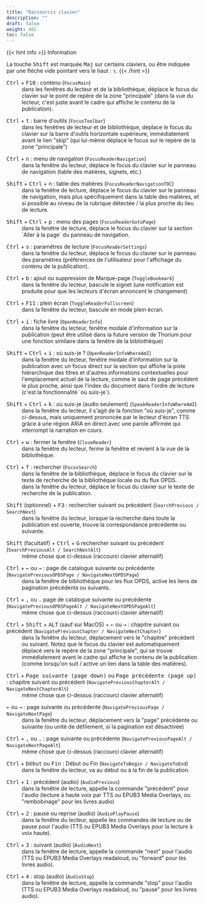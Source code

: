 ```yaml
---
title: "Raccourcis clavier"
description: ""
draft: false
weight: 402
toc: false
---
```


{{< hint info >}}
Information

La touche <kbd>Shift</kbd> est marquée <kbd>Maj</kbd> sur certains claviers, 
ou être indiquée par une fléche vide pointant vers le haut : 
<kbd><b>&#x21E7;</b></kbd>. 
{{< /hint >}}


<dl>
 <dt> <kbd>Ctrl</kbd> + <kbd>F10</kbd> : contenu (<code>FocusMain</code>) </dt>
 <dd> dans les fenêtres du lecteur et de la bibliothèque, déplace le focus du 
 clavier sur le point de repère de la zone "principale" (dans la vue du lecteur, 
 c'est juste avant le cadre qui affiche le contenu de la publication).
 </dd>
</dl>
<dl>
 <dt> <kbd>Ctrl</kbd> + <kbd>t</kbd> : barre d'outils (<code>FocusToolbar</code>) </dt>
 <dd> dans les fenêtres de lecteur et de bibliothèque, déplace le focus du 
 clavier sur la barre d'outils horizontale supérieure, immédiatement avant le 
 lien "skip" (qui lui-même déplace le focus sur le repère de la zone "principale")
 </dd>
</dl>
<dl>
 <dt> <kbd>Ctrl</kbd> + <kbd>n</kbd> : menu de navigation (<code>FocusReaderNavigation</code>) </dt>
 <dd> dans la fenêtre du lecteur, déplace le focus du clavier sur le panneau de 
 navigation (table des matières, signets, etc.)
 </dd>
</dl>
<dl>
 <dt> <kbd>Shift</kbd> + <kbd>Ctrl</kbd> + <kbd>n</kbd> : table des matières (<code>FocusReaderNavigationTOC</code>) </dt>
 <dd> dans la fenêtre de lecture, déplace le focus du clavier sur le panneau de 
 navigation, mais plus spécifiquement dans la table des matières, et si 
 possible au niveau de la rubrique détectée / la plus proche du lieu de lecture.
 </dd>
</dl>
<dl>
 <dt> <kbd>Shift</kbd> + <kbd>Ctrl</kbd> + <kbd>p</kbd> : menu des pages (<code>FocusReaderGotoPage</code>) </dt>
 <dd> dans la fenêtre de lecture, déplace le focus du clavier sur la section 
 `Aller à la page` du panneau de navigation.
 </dd>
</dl>
<dl>
 <dt> <kbd>Ctrl</kbd> + <kbd>s</kbd> : paramétres de lecture (<code>FocusReaderSettings</code>) </dt>
 <dd> dans la fenêtre du lecteur, déplace le focus du clavier sur le panneau 
 des paramètres (préférences de l'utilisateur pour l'affichage du contenu de 
 la publication).
 </dd>
</dl>
<dl>
 <dt> <kbd>Ctrl</kbd> + <kbd>b</kbd> : ajout ou suppression de Marque-page (<code>ToggleBookmark</code>) </dt>
 <dd> dans la fenêtre du lecteur, bascule le signet (une notification est 
 produite pour que les lecteurs d'écran annoncent le changement)
 </dd>
</dl>
<dl>
 <dt> <kbd>Ctrl</kbd> + <kbd>F11</kbd> : plein écran (<code>ToggleReaderFullscreen</code>) </dt>
 <dd> dans la fenêtre du lecteur, bascule en mode plein écran.
 </dd>
</dl>
<dl>
 <dt> <kbd>Ctrl</kbd> + <kbd>i</kbd> : fiche livre (<code>OpenReaderInfo</code>) </dt>
 <dd> dans la fenêtre du lecteur, fenêtre modale d'information sur la 
 publication (peut être utilisé dans la future version de Thorium pour une 
 fonction similaire dans la fenêtre de la bibliothèque)
 </dd>
</dl>
<dl>
 <dt> <kbd>Shift</kbd> + <kbd>Ctrl</kbd> + <kbd>i</kbd> : où suis-je ? (<code>OpenReaderInfoWhereAmI</code>) </dt>
 <dd> dans la fenêtre du lecteur, fenêtre modale d'information sur la 
 publication avec un focus direct sur la section qui affiche la piste 
 hiérarchique des titres et d'autres informations contextuelles pour 
 l'emplacement actuel de la lecture, comme le saut de page précédent le plus 
 proche, ainsi que l'index du document dans l'ordre de lecture 
 (c'est la fonctionnalité `où suis-je`).
 </dd>
</dl>
<dl>
 <dt> <kbd>Shift</kbd> + <kbd>Ctrl</kbd> + <kbd>k</kbd> : 
 où suis-je (audio seulement) (<code>SpeakReaderInfoWhereAmI</code>) </dt>
 <dd> dans la fenêtre du lecteur, il s'agit de la fonction "où suis-je", 
 comme ci-dessus, mais uniquement prononcée par le lecteur d'écran TTS grâce 
 à une région ARIA en direct avec une parole affirmée qui interrompt la 
 narration en cours.
 </dd>
</dl>
<dl>
 <dt> <kbd>Ctrl</kbd> + <kbd>w</kbd> : fermer la fenêtre (<code>CloseReader</code>) 
 </dt>
 <dd> dans la fenêtre du lecteur, ferme la fenêtre et revient à la vue de la bibliothèque.
 </dd>
</dl>
<dl>
 <dt> <kbd>Ctrl</kbd> + <kbd>f</kbd> : rechercher (<code>FocusSearch</code>) </dt>
 <dd> dans la fenêtre de la bibliothèque, déplace le focus du clavier sur le 
 texte de recherche de la bibliothèque locale ou du flux OPDS.
 </dd>
 <dd> dans la fenêtre du lecteur, déplace le focus du clavier sur le texte de 
 recherche de la publication.
 </dd>
</dl>
<dl>
 <dt> <kbd>Shift</kbd> (optionnel) + <kbd>F3</kbd> : rechercher suivant ou 
 précédent (<code>SearchPrevious / SearchNext</code>) </dt>
 <dd> dans la fenêtre du lecteur, lorsque la recherche dans toute la publication 
 est ouverte, trouve la correspondance précédente ou suivante.
 </dd>
</dl>
<dl>
 <dt> <kbd>Shift</kbd> (facultatif) + <kbd>Ctrl</kbd> + <kbd>G</kbd> 
 rechercher suivant ou précédent (<code>SearchPreviousAlt / SearchNextAlt</code>) 
 </dt>
 <dd> même chose que ci-dessus (raccourci clavier alternatif)
 </dd>
</dl>
<dl>
 <dt> <kbd>Ctrl</kbd> + <kbd>&larr;</kbd> ou <kbd>&rarr;</kbd> : 
 page de catalogue suivante ou précédente 
 (<code>NavigatePreviousOPDSPage / NavigateNextOPDSPage</code>) </dt>
 <dd> dans la fenêtre de bibliothèque pour les flux OPDS, active les liens 
 de pagination précédents ou suivants.
 </dd>
</dl>
<dl>
 <dt> <kbd>Ctrl</kbd> + <kbd>,</kbd> ou <kbd>.</kbd> page de catalogue suivante 
 ou précédente 
 (<code>NavigatePreviousOPDSPageAlt / NavigateNextOPDSPageAlt</code>) </dt>
 <dd> même chose que ci-dessus (raccourci clavier alternatif)
 </dd>
</dl>
<dl>
 <dt> <kbd>Ctrl</kbd> + <kbd>Shift</kbd> + <kbd>ALT</kbd> (sauf sur MacOS) + 
 <kbd>&larr;</kbd> ou <kbd>&rarr;</kbd> : chapitre suivant ou précédent 
 (<code>NavigatePreviousChapter / NavigateNextChapter</code>) </dt>
 <dd> dans la fenêtre du lecteur, déplacement vers le "chapitre" précédent ou 
 suivant. Notez que le focus du clavier est automatiquement déplacé vers le 
 repère de la zone "principale", qui se trouve immédiatement avant le cadre qui 
 affiche le contenu de la publication (comme lorsqu'on suit / active un lien 
 dans la table des matières).
 </dd>
</dl>
<dl>
 <dt> <kbd>Ctrl</kbd> + <kbd>Page suivante (page down)</kbd> ou 
 <kbd>Page précédente (page up)</kbd> : chapitre suivant ou précédent 
 (<code>NavigatePreviousChapterAlt / NavigateNextChapterAlt</code>) </dt>
 <dd> même chose que ci-dessus (raccourci clavier alternatif)
 </dd>
</dl>
<dl>
 <dt> <kbd>&larr;</kbd> ou <kbd>&rarr;</kbd> : page suivante ou précédente 
 (<code>NavigatePreviousPage / NavigateNextPage</code>) </dt>
 <dd> dans la fenêtre du lecteur, déplacement vers la "page" précédente ou 
 suivante (ou unité de défilement, si la pagination est désactivée)
 </dd>
</dl>
<dl>
 <dt> <kbd>Ctrl</kbd> + <kbd>,</kbd> ou <kbd>.</kbd> : page suivante ou 
 précédente (<code>NavigatePreviousPageAlt / NavigateNextPageAlt</code>) </dt>
 <dd> même chose que ci-dessus (raccourci clavier alternatif)
 </dd>
</dl>
<dl>
 <dt> <kbd>Ctrl</kbd> + <kbd>Début</kbd> ou <kbd>Fin</kbd> : Début ou Fin 
 (<code>NavigateToBegin / NavigateToEnd</code>) </dt>
 <dd> dans la fenêtre du lecteur, va au début ou à la fin de la publication.
 </dd>
</dl>
<dl>
 <dt> <kbd>Ctrl</kbd> + <kbd>1</kbd> : précédent (audio) 
 (<code>AudioPrevious</code>) </dt>
 <dd> dans la fenêtre de lecture, appelle la commande "précédent" pour l'audio 
 (lecture à haute voix par TTS ou EPUB3 Media Overlays, ou "rembobinage" pour 
 les livres audio)
 </dd>
</dl>
<dl>
 <dt> <kbd>Ctrl</kbd> + <kbd>2</kbd> : pause ou reprise (audio) 
 (<code>AudioPlayPause</code>) </dt>
 <dd> dans la fenêtre du lecteur, appelle les commandes de lecture ou de pause 
 pour l'audio (TTS ou EPUB3 Media Overlays pour la lecture à voix haute).
 </dd>
</dl>
<dl>
 <dt> <kbd>Ctrl</kbd> + <kbd>3</kbd> : suivant (audio) (<code>AudioNext</code>) </dt>
 <dd> dans la fenêtre de lecture, appelle la commande "next" pour l'audio 
 (TTS ou EPUB3 Media Overlays readaloud, ou "forward" pour les livres audio).
 </dd>
</dl>
<dl>
 <dt> <kbd>Ctrl</kbd> + <kbd>4</kbd> : stop (audio) (<code>AudioStop</code>) </dt>
 <dd> dans la fenêtre de lecture, appelle la commande "stop" pour l'audio 
 (TTS ou EPUB3 Media Overlays readaloud, ou "pause" pour les livres audio).
 </dd>
</dl>